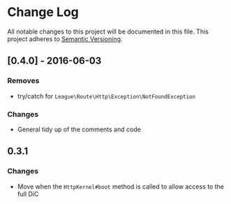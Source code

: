 # Change Log
All notable changes to this project will be documented in this file.
This project adheres to [Semantic Versioning](http://semver.org/).


## [0.4.0] - 2016-06-03

### Removes

 - try/catch for `League\Route\Http\Exception\NotFoundException`

### Changes

 - General tidy up of the comments and code

## 0.3.1

### Changes
 - Move when the `HttpKernel#boot` method is called to allow access to the full DiC
